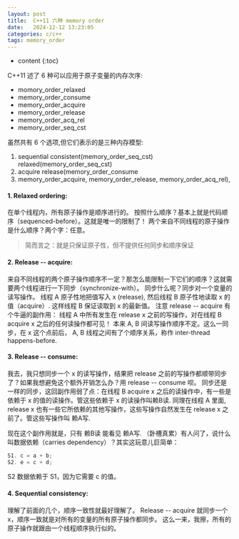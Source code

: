 ```yaml
---
layout: post
title:  C++11 六种 memory order
date:   2024-12-12 13:23:05
categories: c/c++
tags: memory_order
---
```


* content
{:toc}

C++11  述了 6 种可以应用于原子变量的内存次序: 

- momory_order_relaxed
- memory_order_consume
- memory_order_acquire
- memory_order_release
- memory_order_acq_rel
- memory_order_seq_cst

虽然共有 6 个选项,但它们表示的是三种内存模型: 

1. sequential consistent(memory_order_seq_cst)
relaxed(memory_order_seq_cst)
2. acquire release(memory_order_consume
3. memory_order_acquire, memory_order_release, memory_order_acq_rel),

#### 1. Relaxed ordering:

在单个线程内，所有原子操作是顺序进行的。
按照什么顺序？基本上就是代码顺序（sequenced-before）。这就是唯一的限制了！
两个来自不同线程的原子操作是什么顺序？两个字：任意。

> 简而言之：就是只保证原子性，但不提供任何同步和顺序保证

#### 2. Release -- acquire: 

来自不同线程的两个原子操作顺序不一定？那怎么能限制一下它们的顺序？这就需要两个线程进行一下同步（synchronize-with）。
同步什么呢？同步对一个变量的读写操作。
线程 A 原子性地把值写入 x (release), 然后线程 B 原子性地读取 x 的值（acquire）. 
这样线程 B 保证读取到 x 的最新值。
注意 release -- acquire 有个牛逼的副作用：
线程 A 中所有发生在 release x 之前的写操作，对在线程 B acquire x 之后的任何读操作都可见！
本来 A, B 间读写操作顺序不定。这么一同步，在 x 这个点前后， A, B 线程之间有了个顺序关系，称作 inter-thread happens-before.

#### 3. Release -- consume: 
我去，我只想同步一个 x 的读写操作，结果把 release 之前的写操作都顺带同步了？如果我想避免这个额外开销怎么办？用 release -- consume 呗。
同步还是一样的同步，这回副作用弱了点：在线程 B acquire x 之后的读操作中，有一些是依赖于 x 的值的读操作。管这些依赖于 x 的读操作叫赖B读.
同理在线程 A 里面, release x 也有一些它所依赖的其他写操作，这些写操作自然发生在 release x 之前了。管这些写操作叫 赖A写. 
 
现在这个副作用就是，只有 赖B读 能看见 赖A写. （卧槽真累）有人问了，说什么叫数据依赖（carries dependency）？其实这玩意儿巨简单：

``` c++
S1. c = a + b;
S2. e = c + d;
```

S2 数据依赖于 S1，因为它需要 c 的值。

#### 4. Sequential consistency: 

理解了前面的几个，顺序一致性就最好理解了。
Release -- acquire 就同步一个 x，顺序一致就是对所有的变量的所有原子操作都同步。
这么一来，我擦，所有的原子操作就跟由一个线程顺序执行似的。
